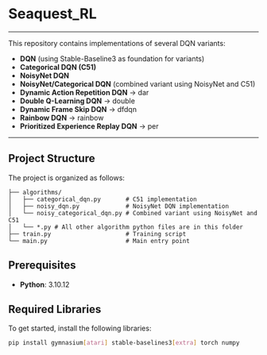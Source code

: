 # Seaquest_RL

---

This repository contains implementations of several DQN variants:

- **DQN** (using Stable-Baseline3 as foundation for variants)
- **Categorical DQN (C51)**
- **NoisyNet DQN**
- **NoisyNet/Categorical DQN** (combined variant using NoisyNet and C51)
- **Dynamic Action Repetition DQN** -> dar
- **Double Q-Learning DQN** -> double
- **Dynamic Frame Skip DQN** -> dfdqn
- **Rainbow DQN** -> rainbow
- **Prioritized Experience Replay DQN** -> per

---


## Project Structure

The project is organized as follows:

```plaintext
├── algorithms/
│   ├── categorical_dqn.py       # C51 implementation
│   ├── noisy_dqn.py             # NoisyNet DQN implementation
│   └── noisy_categorical_dqn.py # Combined variant using NoisyNet and C51
│   └── *.py # All other algorithm python files are in this folder
├── train.py                     # Training script
└── main.py                      # Main entry point
```
## Prerequisites

- **Python**: 3.10.12

## Required Libraries

To get started, install the following libraries:

```bash
pip install gymnasium[atari] stable-baselines3[extra] torch numpy
